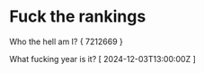 # Fuck the rankings

Who the hell am I?
{ 7212669 }

What fucking year is it?
[ 2024-12-03T13:00:00Z ]
